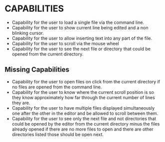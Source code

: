 # CAPABILITIES

* Capability for the user to load a single file via the command line.
* Capability for the user to show current line being edited and a non blinking cursor.
* Capability for the user to allow inserting text into any part of the file.
* Capability for the user to scroll via the mouse wheel
* Capability for the user to see the next file or directory that could be opened from the current directory.

## Missing Capabilities

* Capability for the user to open files on click from the current directory if no files are opened from the command line.
* Capability for the user to know where the current scroll position is so they know approximately how far through the current number of lines they are.
* Capability for the user to have multiple files displayed simultaneously one after the other in the editor and be allowed to scroll between them. 
* Capability for the user to see only the next file and not directories that could be opened by the editor from the current directory minus the files already opened if there are no more files to open and there are other directories listed those should be open next.